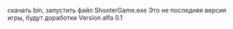 скачать bin, запустить файл ShooterGame.exe
Это не последняя версия игры, будут доработки
Version alfa 0.1
